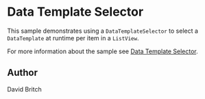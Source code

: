 Data Template Selector
======================

This sample demonstrates using a `DataTemplateSelector` to select a `DataTemplate` at runtime per item in a `ListView`.

For more information about the sample see [Data Template Selector](http://developer.xamarin.com/guides/xamarin-forms/templates/data-templates/selector/).

Author
------

David Britch
